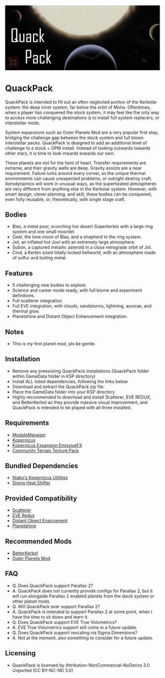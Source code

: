 ![QuackPack](Banner/QuackPack.png)
# QuackPack
QuackPack is intended to fill out an often neglected portion of the Kerbolar system: the deep inner system, far below the orbit of Moho.  Oftentimes, when a player has conquered the stock system, it may feel like the only way to access more challenging destinations is to install full system replacers, or interstellar mods.

System expansions such as Outer Planets Mod are a very popular first step, bridging the challenge gap between the stock system and full blown interstellar packs. QuackPack is designed to add an additional level of challenge to a stock + OPM install.  Instead of looking outwards towards other stars, it is time to look inwards towards our own.

These planets are not for the faint of heart.  Transfer requirements are extreme, and their gravity wells are deep.  Gravity assists are a near requirement. Failure lurks around every corner, as the unique thermal environments can cause unexpected problems, or outright destroy craft.  Aerodynamics will work in unusual ways, as the superheated atmospheres are very different from anything else in the Kerbolar system.  However, with smart design, clever planning, and skill, these bodies can be conquered, even fully reusable, or, theoretically, with single stage craft.

## Bodies
* Blas, a metal poor, scorching hot desert Superkerbin with a large ring system and one small moonlet.
* Geet, the lone moon of Blas, and a shepherd to the ring system.
* Jot, an inflated hot Jool with an extremely large atmosphere.
* Subon, a captured metallic asteroid in a close retrograde orbit of Jot.
* Cind, a Kerbin sized tidally locked hellworld, with an atmosphere made of sulfur and boiling metal.

## Features
* 5 challenging new bodies to explore.
* Science and career mode ready, with full biome and experiment definitions.
* Full scatterer integration.
* Full EVE integration, with clouds, sandstorms, lightning, aurorae, and thermal glow.
* Planetshine and Distant Object Enhancement integration.

## Notes
* This is my first planet mod, pls be gentle.

## Installation
* Remove any preexisting QuackPack installations (QuackPack folder within GameData folder in KSP directory)
* Install ALL listed dependencies, following the links below
* Download and extract the QuackPack zip file
* Place the GameData folder into your KSP directory
* Highly recommended to download and install Scatterer, EVE REDUX, and BetterKerbol as they provide massive visual improvement, and QuackPack is intended to be played with all three installed.

## Requirements
* [ModuleManager](https://forum.kerbalspaceprogram.com/index.php?/topic/50533-18x-112x-module-manager-422-june-18th-2022-the-heatwave-edition/)
* [Kopernicus](https://forum.kerbalspaceprogram.com/index.php?/topic/200143-180-1123-kopernicus-stable-branch-last-updated-august-12th-2022/)
* [Kopernicus Expansion EmissiveFX](https://forum.kerbalspaceprogram.com/index.php?/topic/195844-110-111-112-alpha-kopernicus-expansion-continued-er/)
* [Community Terrain Texture Pack](https://forum.kerbalspaceprogram.com/index.php?/topic/165873-ksp-15x-community-terrain-textures-pack-104-25-oct-2018/)

## Bundled Dependencies
* [Niako's Kopernicus Utilities](https://forum.kerbalspaceprogram.com/index.php?/topic/207768-112-niakos-kopernicus-utilities-smoother-heightmaps/)
* [Sigma Heat Shifter](https://github.com/Sigma88/Sigma-HeatShifter)

## Provided Compatibility
* [Scatterer](https://forum.kerbalspaceprogram.com/index.php?/topic/103963-wip19x-112x-scatterer-atmospheric-scattering-00838-14082022-scattering-improvements-in-game-atmo-generation-and-multi-sun-support/)
* [EVE Redux](https://forum.kerbalspaceprogram.com/index.php?/topic/196411-19-112x-eve-redux-performance-enhanced-eve-maintenance-v11171-09092022/)
* [Distant Object Enancement](https://forum.kerbalspaceprogram.com/index.php?/topic/205063-ksp-131-distant-object-enhancement-doe-l-under-new-management-2119-2022-0727/)
* [Planetshine](https://forum.kerbalspaceprogram.com/index.php?/topic/173138-112x-planetshine-0266-feb-22-2022/)

## Recommended Mods
* [BetterKerbol](https://forum.kerbalspaceprogram.com/index.php?/topic/207389-112x-kopernicus-betterkerbol-v101-a-kerbol-graphics-enhancement/)
* [Outer Planets Mod](https://forum.kerbalspaceprogram.com/index.php?/topic/184789-131-112x-outer-planets-mod-v2210-3rd-jan-2022/)

## FAQ
* Q. Does QuackPack support Parallax 2?
* A. QuackPack does not currently provide configs for Parallax 2, but it will run alongside Parallax 2 enabled planets from the stock system or other planet mods
* Q. Will QuackPack ever support Parallax 2?
* A. QuackPack is intended to support Parallax 2 at some point, when I have the time to sit down and learn it.
* Q. Does QuackPack support EVE True Volumetrics?
* A. EVE True Volumetrics support will come in a future update.
* Q. Does QuackPack support rescaling via Sigma Dimensions?
* A. Not at the moment, also something to consider for a future update.

## Licensing
* QuackPack is licensed by Attribution-NonCommercial-NoDerivs 3.0 Unported (CC BY-NC-ND 3.0)
